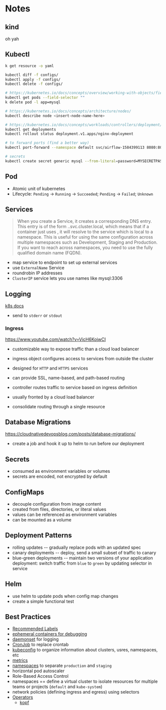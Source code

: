 # Notes

## kind

oh yah

## Kubectl

```bash
k get resource -o yaml

kubectl diff -f configs/
kubectl apply -f configs/
kubectl delete -f configs/

# https://kubernetes.io/docs/concepts/overview/working-with-objects/field-selectors/
kubectl get pods --field-selector ""
k delete pod -l app=mysql

# https://kubernetes.io/docs/concepts/architecture/nodes/
kubectl describe node <insert-node-name-here>

# https://kubernetes.io/docs/concepts/workloads/controllers/deployment/
kubectl get deployments
kubectl rollout status deployment.v1.apps/nginx-deployment

# to forward ports (find a better way)
kubectl port-forward --namespace default svc/airflow-1584399113 8080:8080

# secrets
kubectl create secret generic mysql --from-literal=password=MYSECRETPASS
```

## Pod

- Atomic unit of kubernetes
- Lifecycle: `Pending` -> `Running` -> `Succeeded`; `Pending` -> `Failed`; `Unknown`

## Services

> When you create a Service, it creates a corresponding DNS entry. This entry is of the form <service-name>.<namespace-name>.svc.cluster.local, which means that if a container just uses <service-name>, it will resolve to the service which is local to a namespace. This is useful for using the same configuration across multiple namespaces such as Development, Staging and Production. If you want to reach across namespaces, you need to use the fully qualified domain name (FQDN).

- map service to endpoint to set up external services
- use `ExternalName` Service
- roundrobin IP addresses
- `ClusterIP` service lets you use names like mysql:3306

## Logging

[k8s docs](https://kubernetes.io/docs/concepts/cluster-administration/logging)

- send to `stderr` or `stdout`

### Ingress

https://www.youtube.com/watch?v=VicH6KojwCI

- customizable way to expose traffic than a cloud load balancer
- ingress object configures access to services from outside the cluster
- designed for `HTTP` and `HTTPS` services
- can provide SSL, name-based, and path-based routing

- controller routes traffic to service based on ingress definition
- usually fronted by a cloud load balancer
- consolidate routing through a single resource

## Database Migrations

https://cloudnativedevopsblog.com/posts/database-migrations/

- create a job and hook it up to helm to run before our deployment

## Secrets

- consumed as environment variables or volumes
- secrets are encoded, not encrypted by default

## ConfigMaps

- decouple configuration from image content
- created from files, directories, or literal values
- values can be referenced as environment variables
- can be mounted as a volume

## Deployment Patterns

- rolling updates -- gradually replace pods with an updated spec
- canary deployments -- deploy, send a small subset of traffic to canary
- blue-green deployments -- maintain two versions of your application deployment: switch traffic from `blue` to `green` by updating selector in service

## Helm

- use helm to update pods when config map changes
- create a simple functional test

## Best Practices

- [Recommended Labels](https://kubernetes.io/docs/concepts/overview/working-with-objects/common-labels/)
- [ephemeral containers for debugging](https://kubernetes.io/docs/concepts/workloads/pods/ephemeral-containers/)
- [daemonset](https://kubernetes.io/docs/concepts/workloads/controllers/daemonset/) for logging
- [CronJob](https://kubernetes.io/docs/concepts/workloads/controllers/cron-jobs/) to replace crontab
- [kubeconfig](https://kubernetes.io/docs/concepts/configuration/organize-cluster-access-kubeconfig/) to organize information about clusters, usres, namespaces, etc
- [metrics](https://kubernetes.io/docs/concepts/cluster-administration/monitoring/)
- [namespaces](https://kubernetes.io/docs/tasks/administer-cluster/namespaces-walkthrough/) to separate `production` and `staging`
- horizontal pod autoscaler
- Role-Based Access Control
- namespaces == define a virtual cluster to isolate resources for multiple teams or projects (`default` and `kube-system`)
- network policies (defining ingress and egress) using selectors
- [Operators](https://www.youtube.com/watch?v=TKpQNKWRWHo)
  - [kopf](https://github.com/zalando-incubator/kopf)
